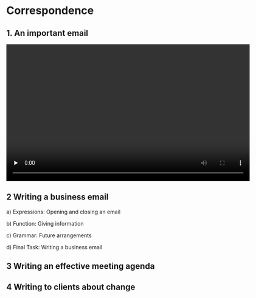 # Correspondence

## 1. An important email

<video class="ets-vp " width="640" height="360" playsinline="playsinline" preload="none" src="https://cns2.ef-cdn.com/Juno/23/70/3/v/23703/CO1_700V.mp4" style="text-size-adjust: auto !important; user-select: auto;" controls poster=""></video>

## 2 Writing a business email

a) Expressions: Opening and closing an email

b) Function: Giving information

c) Grammar: Future arrangements

d) Final Task: Writing a business email

## 3 Writing an effective meeting agenda

## 4 Writing to clients about change